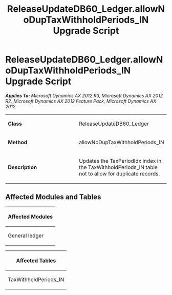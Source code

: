 ﻿---
title: ReleaseUpdateDB60_Ledger.allowNoDupTaxWithholdPeriods_IN Upgrade Script
TOCTitle: ReleaseUpdateDB60_Ledger.allowNoDupTaxWithholdPeriods_IN Upgrade Script
ms:assetid: 6bd92371-fff5-7f6c-cb11-aa750e21f150
ms:mtpsurl: https://msdn.microsoft.com/en-us/library/JJ685698(v=AX.60)
ms:contentKeyID: 49708899
ms.date: 05/18/2015
mtps_version: v=AX.60
---

# ReleaseUpdateDB60\_Ledger.allowNoDupTaxWithholdPeriods\_IN Upgrade Script 


_**Applies To:** Microsoft Dynamics AX 2012 R3, Microsoft Dynamics AX 2012 R2, Microsoft Dynamics AX 2012 Feature Pack, Microsoft Dynamics AX 2012_

<table>
<colgroup>
<col style="width: 50%" />
<col style="width: 50%" />
</colgroup>
<tbody>
<tr class="odd">
<td><p><strong>Class</strong></p></td>
<td><p>ReleaseUpdateDB60_Ledger</p></td>
</tr>
<tr class="even">
<td><p><strong>Method</strong></p></td>
<td><p>allowNoDupTaxWithholdPeriods_IN</p></td>
</tr>
<tr class="odd">
<td><p><strong>Description</strong></p></td>
<td><p>Updates the TaxPeriodIdx index in the TaxWithholdPeriods_IN table not to allow for duplicate records.</p></td>
</tr>
</tbody>
</table>


## Affected Modules and Tables

<table>
<colgroup>
<col style="width: 100%" />
</colgroup>
<thead>
<tr class="header">
<th><p>Affected Modules</p></th>
</tr>
</thead>
<tbody>
<tr class="odd">
<td><p>General ledger</p></td>
</tr>
</tbody>
</table>


<table>
<colgroup>
<col style="width: 100%" />
</colgroup>
<thead>
<tr class="header">
<th><p>Affected Tables</p></th>
</tr>
</thead>
<tbody>
<tr class="odd">
<td><p>TaxWithholdPeriods_IN</p></td>
</tr>
</tbody>
</table>

  



